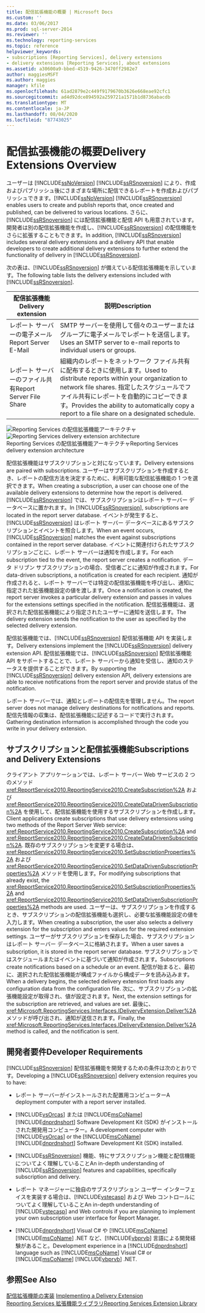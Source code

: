 ```yaml
---
title: 配信拡張機能の概要 | Microsoft Docs
ms.custom: ''
ms.date: 03/06/2017
ms.prod: sql-server-2014
ms.reviewer: ''
ms.technology: reporting-services
ms.topic: reference
helpviewer_keywords:
- subscriptions [Reporting Services], delivery extensions
- delivery extensions [Reporting Services], about extensions
ms.assetid: a30600a9-bbed-4519-9426-3470ff2982e7
author: maggiesMSFT
ms.author: maggies
manager: kfile
ms.openlocfilehash: 61ad2879e2c449f9179670b3626e668eae92cfc1
ms.sourcegitcommit: ad4d92dce894592a259721a1571b1d8736abacdb
ms.translationtype: MT
ms.contentlocale: ja-JP
ms.lasthandoff: 08/04/2020
ms.locfileid: "87743025"
---
```

# <a name="delivery-extensions-overview"></a><span data-ttu-id="cf5db-102">配信拡張機能の概要</span><span class="sxs-lookup"><span data-stu-id="cf5db-102">Delivery Extensions Overview</span></span>
  <span data-ttu-id="cf5db-103">ユーザーは [!INCLUDE[ssNoVersion](../../../includes/ssnoversion-md.md)] [!INCLUDE[ssRSnoversion](../../../includes/ssrsnoversion-md.md)] により、作成およびパブリッシュ後にさまざまな場所に配信できるレポートを作成およびパブリッシュできます。</span><span class="sxs-lookup"><span data-stu-id="cf5db-103">[!INCLUDE[ssNoVersion](../../../includes/ssnoversion-md.md)] [!INCLUDE[ssRSnoversion](../../../includes/ssrsnoversion-md.md)] enables users to create and publish reports that, once created and published, can be delivered to various locations.</span></span> <span data-ttu-id="cf5db-104">さらに、[!INCLUDE[ssRSnoversion](../../../includes/ssrsnoversion-md.md)] には配信拡張機能と配信 API も用意されています。開発者は別の配信拡張機能を作成し、[!INCLUDE[ssRSnoversion](../../../includes/ssrsnoversion-md.md)] の配信機能をさらに拡張することもできます。</span><span class="sxs-lookup"><span data-stu-id="cf5db-104">In addition, [!INCLUDE[ssRSnoversion](../../../includes/ssrsnoversion-md.md)] includes several delivery extensions and a delivery API that enable developers to create additional delivery extensions to further extend the functionality of delivery in [!INCLUDE[ssRSnoversion](../../../includes/ssrsnoversion-md.md)].</span></span>  
  
 <span data-ttu-id="cf5db-105">次の表は、[!INCLUDE[ssRSnoversion](../../../includes/ssrsnoversion-md.md)] が備えている配信拡張機能を示しています。</span><span class="sxs-lookup"><span data-stu-id="cf5db-105">The following table lists the delivery extensions included with [!INCLUDE[ssRSnoversion](../../../includes/ssrsnoversion-md.md)].</span></span>  
  
|<span data-ttu-id="cf5db-106">配信拡張機能</span><span class="sxs-lookup"><span data-stu-id="cf5db-106">Delivery extension</span></span>|<span data-ttu-id="cf5db-107">説明</span><span class="sxs-lookup"><span data-stu-id="cf5db-107">Description</span></span>|  
|------------------------|-----------------|  
|<span data-ttu-id="cf5db-108">レポート サーバーの電子メール</span><span class="sxs-lookup"><span data-stu-id="cf5db-108">Report Server E-Mail</span></span>|<span data-ttu-id="cf5db-109">SMTP サーバーを使用して個々のユーザーまたはグループに電子メールでレポートを送信します。</span><span class="sxs-lookup"><span data-stu-id="cf5db-109">Uses an SMTP server to e-mail reports to individual users or groups.</span></span>|  
|<span data-ttu-id="cf5db-110">レポート サーバーのファイル共有</span><span class="sxs-lookup"><span data-stu-id="cf5db-110">Report Server File Share</span></span>|<span data-ttu-id="cf5db-111">組織内のレポートをネットワーク ファイル共有に配布するときに使用します。</span><span class="sxs-lookup"><span data-stu-id="cf5db-111">Used to distribute reports within your organization to network file shares.</span></span> <span data-ttu-id="cf5db-112">指定したスケジュールでファイル共有にレポートを自動的にコピーできます。</span><span class="sxs-lookup"><span data-stu-id="cf5db-112">Provides the ability to automatically copy a report to a file share on a designated schedule.</span></span>|  
  
 <span data-ttu-id="cf5db-113">![Reporting Services の配信拡張機能アーキテクチャ](../../media/bk-reportservicedelivery.gif "Reporting Services の配信拡張機能アーキテクチャ")</span><span class="sxs-lookup"><span data-stu-id="cf5db-113">![Reporting Services delivery extension architecture](../../media/bk-reportservicedelivery.gif "Reporting Services delivery extension architecture")</span></span>  
<span data-ttu-id="cf5db-114">Reporting Services の配信拡張機能アーキテクチャ</span><span class="sxs-lookup"><span data-stu-id="cf5db-114">Reporting Services delivery extension architecture</span></span>  
  
 <span data-ttu-id="cf5db-115">配信拡張機能はサブスクリプションと対になっています。</span><span class="sxs-lookup"><span data-stu-id="cf5db-115">Delivery extensions are paired with subscriptions.</span></span> <span data-ttu-id="cf5db-116">ユーザーはサブスクリプションを作成するとき、レポートの配信方法を決定するために、利用可能な配信拡張機能の 1 つを選択できます。</span><span class="sxs-lookup"><span data-stu-id="cf5db-116">When creating a subscription, a user can choose one of the available delivery extensions to determine how the report is delivered.</span></span> <span data-ttu-id="cf5db-117">[!INCLUDE[ssRSnoversion](../../../includes/ssrsnoversion-md.md)] では、サブスクリプションはレポート サーバー データベースに置かれます。</span><span class="sxs-lookup"><span data-stu-id="cf5db-117">In [!INCLUDE[ssRSnoversion](../../../includes/ssrsnoversion-md.md)], subscriptions are located in the report server database.</span></span> <span data-ttu-id="cf5db-118">イベントが発生すると、[!INCLUDE[ssRSnoversion](../../../includes/ssrsnoversion-md.md)] はレポート サーバー データベースにあるサブスクリプションとイベントを照合します。</span><span class="sxs-lookup"><span data-stu-id="cf5db-118">When an event occurs, [!INCLUDE[ssRSnoversion](../../../includes/ssrsnoversion-md.md)] matches the event against subscriptions contained in the report server database.</span></span> <span data-ttu-id="cf5db-119">イベントに関連付けられたサブスクリプションごとに、レポート サーバーは通知を作成します。</span><span class="sxs-lookup"><span data-stu-id="cf5db-119">For each subscription tied to the event, the report server creates a notification.</span></span> <span data-ttu-id="cf5db-120">データ ドリブン サブスクリプションの場合、受信者ごとに通知が作成されます。</span><span class="sxs-lookup"><span data-stu-id="cf5db-120">For data-driven subscriptions, a notification is created for each recipient.</span></span> <span data-ttu-id="cf5db-121">通知が作成されると、レポート サーバーでは特定の配信拡張機能を呼び出し、通知に指定された拡張機能設定の値を渡します。</span><span class="sxs-lookup"><span data-stu-id="cf5db-121">Once a notification is created, the report server invokes a particular delivery extension and passes in values for the extensions settings specified in the notification.</span></span> <span data-ttu-id="cf5db-122">配信拡張機能は、選択された配信拡張機能により指定されたユーザーに通知を送信します。</span><span class="sxs-lookup"><span data-stu-id="cf5db-122">The delivery extension sends the notification to the user as specified by the selected delivery extension.</span></span>  
  
 <span data-ttu-id="cf5db-123">配信拡張機能では、[!INCLUDE[ssRSnoversion](../../../includes/ssrsnoversion-md.md)] 配信拡張機能 API を実装します。</span><span class="sxs-lookup"><span data-stu-id="cf5db-123">Delivery extensions implement the [!INCLUDE[ssRSnoversion](../../../includes/ssrsnoversion-md.md)] delivery extension API.</span></span> <span data-ttu-id="cf5db-124">配信拡張機能では、[!INCLUDE[ssRSnoversion](../../../includes/ssrsnoversion-md.md)] 配信拡張機能 API をサポートすることで、レポート サーバーから通知を受信し、通知のステータスを提供することができます。</span><span class="sxs-lookup"><span data-stu-id="cf5db-124">By supporting the [!INCLUDE[ssRSnoversion](../../../includes/ssrsnoversion-md.md)] delivery extension API, delivery extensions are able to receive notifications from the report server and provide status of the notification.</span></span>  
  
 <span data-ttu-id="cf5db-125">レポート サーバーでは、通知とレポートの配信先を管理しません。</span><span class="sxs-lookup"><span data-stu-id="cf5db-125">The report server does not manage delivery destinations for notifications and reports.</span></span> <span data-ttu-id="cf5db-126">配信先情報の収集は、配信拡張機能に記述するコードで実行されます。</span><span class="sxs-lookup"><span data-stu-id="cf5db-126">Gathering destination information is accomplished through the code you write in your delivery extension.</span></span>  
  
## <a name="subscriptions-and-delivery-extensions"></a><span data-ttu-id="cf5db-127">サブスクリプションと配信拡張機能</span><span class="sxs-lookup"><span data-stu-id="cf5db-127">Subscriptions and Delivery Extensions</span></span>  
 <span data-ttu-id="cf5db-128">クライアント アプリケーションでは、レポート サーバー Web サービスの 2 つのメソッド <xref:ReportService2010.ReportingService2010.CreateSubscription%2A> および <xref:ReportService2010.ReportingService2010.CreateDataDrivenSubscription%2A> を使用して、配信拡張機能を使用するサブスクリプションを作成します。</span><span class="sxs-lookup"><span data-stu-id="cf5db-128">Client applications create subscriptions that use delivery extensions using two methods of the Report Server Web service: <xref:ReportService2010.ReportingService2010.CreateSubscription%2A> and <xref:ReportService2010.ReportingService2010.CreateDataDrivenSubscription%2A>.</span></span> <span data-ttu-id="cf5db-129">既存のサブスクリプションを変更する場合は、<xref:ReportService2010.ReportingService2010.SetSubscriptionProperties%2A> および <xref:ReportService2010.ReportingService2010.SetDataDrivenSubscriptionProperties%2A> メソッドを使用します。</span><span class="sxs-lookup"><span data-stu-id="cf5db-129">For modifying subscriptions that already exist, the <xref:ReportService2010.ReportingService2010.SetSubscriptionProperties%2A> and <xref:ReportService2010.ReportingService2010.SetDataDrivenSubscriptionProperties%2A> methods are used.</span></span> <span data-ttu-id="cf5db-130">ユーザーは、サブスクリプションを作成するとき、サブスクリプションの配信拡張機能も選択し、必要な拡張機能設定の値を入力します。</span><span class="sxs-lookup"><span data-stu-id="cf5db-130">When creating a subscription, the user also selects a delivery extension for the subscription and enters values for the required extension settings.</span></span> <span data-ttu-id="cf5db-131">ユーザーがサブスクリプションを保存した場合、サブスクリプションはレポート サーバー データベースに格納されます。</span><span class="sxs-lookup"><span data-stu-id="cf5db-131">When a user saves a subscription, it is stored in the report server database.</span></span> <span data-ttu-id="cf5db-132">サブスクリプションではスケジュールまたはイベントに基づいて通知が作成されます。</span><span class="sxs-lookup"><span data-stu-id="cf5db-132">Subscriptions create notifications based on a schedule or an event.</span></span> <span data-ttu-id="cf5db-133">配信が始まると、最初に、選択された配信拡張機能が構成ファイルから構成データを読み込みます。</span><span class="sxs-lookup"><span data-stu-id="cf5db-133">When a delivery begins, the selected delivery extension first loads any configuration data from the configuration file.</span></span> <span data-ttu-id="cf5db-134">次に、サブスクリプションの拡張機能設定が取得され、値が設定されます。</span><span class="sxs-lookup"><span data-stu-id="cf5db-134">Next, the extension settings for the subscription are retrieved, and values are set.</span></span> <span data-ttu-id="cf5db-135">最後に、<xref:Microsoft.ReportingServices.Interfaces.IDeliveryExtension.Deliver%2A> メソッドが呼び出され、通知が送信されます。</span><span class="sxs-lookup"><span data-stu-id="cf5db-135">Finally, the <xref:Microsoft.ReportingServices.Interfaces.IDeliveryExtension.Deliver%2A> method is called, and the notification is sent.</span></span>  
  
## <a name="developer-requirements"></a><span data-ttu-id="cf5db-136">開発者要件</span><span class="sxs-lookup"><span data-stu-id="cf5db-136">Developer Requirements</span></span>  
 <span data-ttu-id="cf5db-137">[!INCLUDE[ssRSnoversion](../../../includes/ssrsnoversion-md.md)] 配信拡張機能を開発するための条件は次のとおりです。</span><span class="sxs-lookup"><span data-stu-id="cf5db-137">Developing a [!INCLUDE[ssRSnoversion](../../../includes/ssrsnoversion-md.md)] delivery extension requires you to have:</span></span>  
  
-   <span data-ttu-id="cf5db-138">レポート サーバーがインストールされた配置用コンピューター</span><span class="sxs-lookup"><span data-stu-id="cf5db-138">A deployment computer with a report server installed.</span></span>  
  
-   <span data-ttu-id="cf5db-139">[!INCLUDE[vsOrcas](../../../includes/vsorcas-md.md)] または [!INCLUDE[msCoName](../../../includes/msconame-md.md)] [!INCLUDE[dnprdnshort](../../../includes/dnprdnshort-md.md)] Software Development Kit (SDK) がインストールされた開発用コンピューター。</span><span class="sxs-lookup"><span data-stu-id="cf5db-139">A development computer with [!INCLUDE[vsOrcas](../../../includes/vsorcas-md.md)] or the [!INCLUDE[msCoName](../../../includes/msconame-md.md)] [!INCLUDE[dnprdnshort](../../../includes/dnprdnshort-md.md)] Software Development Kit (SDK) installed.</span></span>  
  
-   <span data-ttu-id="cf5db-140">[!INCLUDE[ssRSnoversion](../../../includes/ssrsnoversion-md.md)] 機能、特にサブスクリプション機能と配信機能についてよく理解していること</span><span class="sxs-lookup"><span data-stu-id="cf5db-140">An in-depth understanding of [!INCLUDE[ssRSnoversion](../../../includes/ssrsnoversion-md.md)] features and capabilities, specifically subscription and delivery.</span></span>  
  
-   <span data-ttu-id="cf5db-141">レポート マネージャーに独自のサブスクリプション ユーザー インターフェイスを実装する場合は、[!INCLUDE[vstecasp](../../../includes/vstecasp-md.md)] および Web コントロールについてよく理解していること</span><span class="sxs-lookup"><span data-stu-id="cf5db-141">An in-depth understanding of [!INCLUDE[vstecasp](../../../includes/vstecasp-md.md)] and Web controls if you are planning to implement your own subscription user interface for Report Manager.</span></span>  
  
-   <span data-ttu-id="cf5db-142">[!INCLUDE[dnprdnshort](../../../includes/dnprdnshort-md.md)] Visual C# や [!INCLUDE[msCoName](../../../includes/msconame-md.md)][!INCLUDE[msCoName](../../../includes/msconame-md.md)] .NET など、[!INCLUDE[vbprvb](../../../includes/vbprvb-md.md)] 言語による開発経験があること。</span><span class="sxs-lookup"><span data-stu-id="cf5db-142">Development experience in a [!INCLUDE[dnprdnshort](../../../includes/dnprdnshort-md.md)] language such as [!INCLUDE[msCoName](../../../includes/msconame-md.md)] Visual C# or [!INCLUDE[msCoName](../../../includes/msconame-md.md)] [!INCLUDE[vbprvb](../../../includes/vbprvb-md.md)] .NET.</span></span>  
  
## <a name="see-also"></a><span data-ttu-id="cf5db-143">参照</span><span class="sxs-lookup"><span data-stu-id="cf5db-143">See Also</span></span>  
 <span data-ttu-id="cf5db-144">[配信拡張機能の実装](../delivery-extension/implementing-a-delivery-extension.md) </span><span class="sxs-lookup"><span data-stu-id="cf5db-144">[Implementing a Delivery Extension](../delivery-extension/implementing-a-delivery-extension.md) </span></span>  
 [<span data-ttu-id="cf5db-145">Reporting Services 拡張機能ライブラリ</span><span class="sxs-lookup"><span data-stu-id="cf5db-145">Reporting Services Extension Library</span></span>](../reporting-services-extension-library.md)  
  
  
